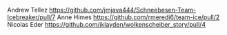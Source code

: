 Andrew Tellez https://github.com/jmjava444/Schneebesen-Team-Icebreaker/pull/7
Anne Himes https://github.com/rmeredi6/team-ice/pull/2
Nicolas Eder https://github.com/jklayden/wolkenscheiber_story/pull/4
